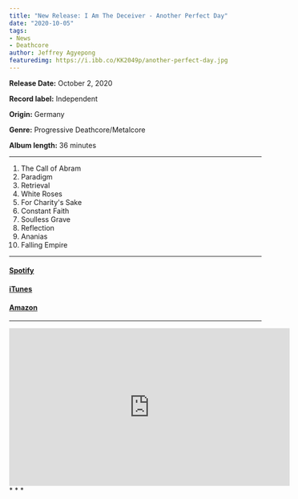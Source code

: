 ```yaml
---
title: "New Release: I Am The Deceiver - Another Perfect Day"
date: "2020-10-05"
tags:
- News
- Deathcore
author: Jeffrey Agyepong
featuredimg: https://i.ibb.co/KK2049p/another-perfect-day.jpg
---
```


**Release Date:** October 2, 2020

**Record label:** Independent

**Origin:** Germany

**Genre:** Progressive Deathcore/Metalcore

**Album length:** 36 minutes

* * *
1. The Call of Abram 
2. Paradigm 
3. Retrieval 
4. White Roses 
5. For Charity's Sake
6. Constant Faith 
7. Soulless Grave 
8. Reflection 
9. Ananias 
10. Falling Empire

* * *

#### [Spotify](https://l.facebook.com/l.php?u=https%3A%2F%2Fopen.spotify.com%2Falbum%2F6u1ADwIODka048AE7fIVxl%3Fsi%3Doom2Dg-jTx2Fb81Xn3eqYA%26fbclid%3DIwAR1IGbri_HIL6-tGmal5FNTL_VjZdWR-NYF9DRMbDwWZA41oc9ZjT4e6C9k&h=AT1N5JWfm_wD4XnERyhMjeleSxX7HxF329X-Tkp-mV1l3Wd9caPpums2qhgIUrbxx1-2grBlubdwbPp7qXxvPS7C-x_EYy6UtQmRaq-__WsC76f8qmLVPxZe2H_iE9b25QaK&__tn__=-UK-R&c%5B0%5D=AT0TBAFEedm6vv2dOPAuZfPx_EgRE6fgN8OIaEo4qmRGiEJA9SSaDuTvABAYN5HKgO1p07lITJEdLKl8AMvdtSklOp8PKlkazEwA1QGu761JLZQ_jZVPl7NhXTitBceVP4uUEFoKcQLh5F8sDes637YiybKkQkzb2lbFbUOuifNRtkr1mYlRHb9-63VCocQ)

#### [iTunes](https://music.apple.com/ca/album/another-perfect-day/1530044564)

#### [Amazon](https://www.amazon.com/Another-Perfect-Day-Am-Deceiver/dp/B08H5R9NS1/ref=sr_1_3?dchild=1&keywords=i+am+the+deceiver&qid=1601860933&s=dmusic&sr=1-3)

* * *
<div class="video-container">
<iframe src="https://www.youtube.com/embed/LrMJfxKjK4M" width="560" height="315" frameborder="0"></iframe>
</div>
* * *
